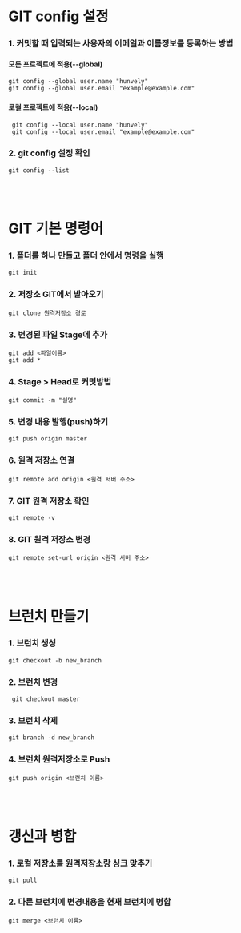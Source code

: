 # GIT config 설정

### 1. 커밋할 때 입력되는 사용자의 이메일과 이름정보를 등록하는 방법 
#### 모든 프로젝트에 적용(--global)  
```git config --global user.name "hunvely"```  
```git config --global user.email "example@example.com"```  
#### 로컬 프로젝트에 적용(--local)
``` git config --local user.name "hunvely"```  
``` git config --local user.email "example@example.com"```  

### 2. git config 설정 확인  
```git config --list```

<br/>
<br/>

# GIT 기본 명령어

### 1. 폴더를 하나 만들고 폴더 안에서 명령을 실행  
```git init```

### 2. 저장소 GIT에서 받아오기  
```git clone 원격저장소 경로```

### 3. 변경된 파일 Stage에 추가  
```git add <파일이름>```  
```git add *```

### 4. Stage > Head로 커밋방법  
```git commit -m "설명"```

### 5. 변경 내용 발행(push)하기  
```git push origin master```

### 6. 원격 저장소 연결  
```git remote add origin <원격 서버 주소>```

### 7. GIT 원격 저장소 확인  
```git remote -v```

### 8. GIT 원격 저장소 변경  
```git remote set-url origin <원격 서버 주소>```

<br/>
<br/>

# 브런치 만들기

### 1. 브런치 생성  
```git checkout -b new_branch```

### 2. 브런치 변경  
``` git checkout master```

### 3. 브런치 삭제  
```git branch -d new_branch```

### 4. 브런치 원격저장소로 Push  
```git push origin <브런치 이름>```

<br/>
<br/>

# 갱신과 병합

### 1. 로컬 저장소를 원격저장소랑 싱크 맞추기  
```git pull```

### 2. 다른 브런치에 변경내용을 현재 브런치에 병합  
```git merge <브런치 이름>```

